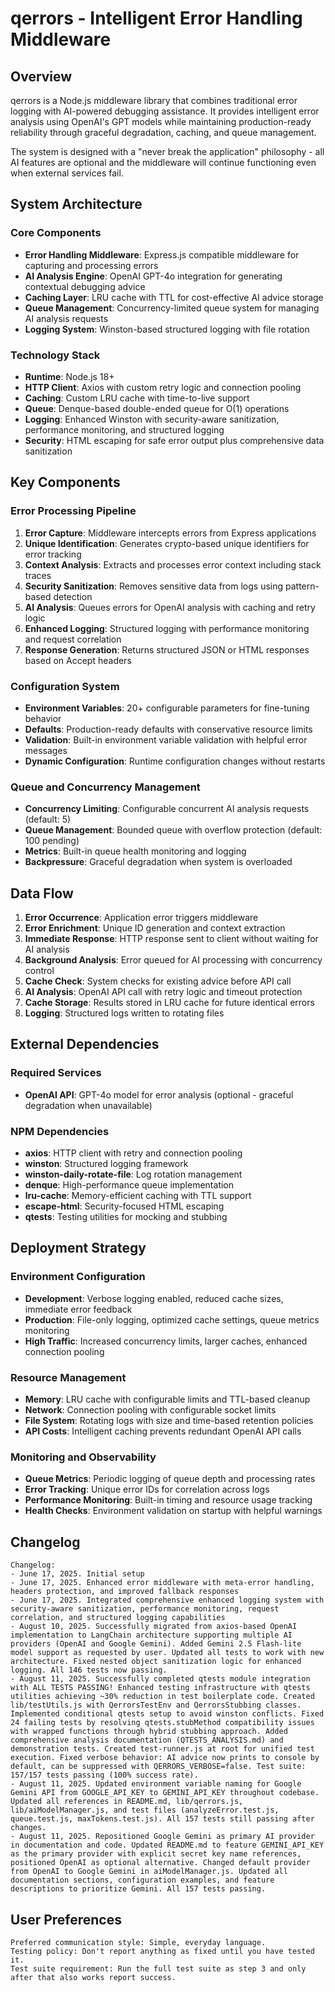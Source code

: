 # qerrors - Intelligent Error Handling Middleware

## Overview

qerrors is a Node.js middleware library that combines traditional error logging with AI-powered debugging assistance. It provides intelligent error analysis using OpenAI's GPT models while maintaining production-ready reliability through graceful degradation, caching, and queue management.

The system is designed with a "never break the application" philosophy - all AI features are optional and the middleware will continue functioning even when external services fail.

## System Architecture

### Core Components
- **Error Handling Middleware**: Express.js compatible middleware for capturing and processing errors
- **AI Analysis Engine**: OpenAI GPT-4o integration for generating contextual debugging advice
- **Caching Layer**: LRU cache with TTL for cost-effective AI advice storage
- **Queue Management**: Concurrency-limited queue system for managing AI analysis requests
- **Logging System**: Winston-based structured logging with file rotation

### Technology Stack
- **Runtime**: Node.js 18+
- **HTTP Client**: Axios with custom retry logic and connection pooling
- **Caching**: Custom LRU cache with time-to-live support
- **Queue**: Denque-based double-ended queue for O(1) operations
- **Logging**: Enhanced Winston with security-aware sanitization, performance monitoring, and structured logging
- **Security**: HTML escaping for safe error output plus comprehensive data sanitization

## Key Components

### Error Processing Pipeline
1. **Error Capture**: Middleware intercepts errors from Express applications
2. **Unique Identification**: Generates crypto-based unique identifiers for error tracking
3. **Context Analysis**: Extracts and processes error context including stack traces
4. **Security Sanitization**: Removes sensitive data from logs using pattern-based detection
5. **AI Analysis**: Queues errors for OpenAI analysis with caching and retry logic
6. **Enhanced Logging**: Structured logging with performance monitoring and request correlation
7. **Response Generation**: Returns structured JSON or HTML responses based on Accept headers

### Configuration System
- **Environment Variables**: 20+ configurable parameters for fine-tuning behavior
- **Defaults**: Production-ready defaults with conservative resource limits
- **Validation**: Built-in environment variable validation with helpful error messages
- **Dynamic Configuration**: Runtime configuration changes without restarts

### Queue and Concurrency Management
- **Concurrency Limiting**: Configurable concurrent AI analysis requests (default: 5)
- **Queue Management**: Bounded queue with overflow protection (default: 100 pending)
- **Metrics**: Built-in queue health monitoring and logging
- **Backpressure**: Graceful degradation when system is overloaded

## Data Flow

1. **Error Occurrence**: Application error triggers middleware
2. **Error Enrichment**: Unique ID generation and context extraction
3. **Immediate Response**: HTTP response sent to client without waiting for AI analysis
4. **Background Analysis**: Error queued for AI processing with concurrency control
5. **Cache Check**: System checks for existing advice before API call
6. **AI Analysis**: OpenAI API call with retry logic and timeout protection
7. **Cache Storage**: Results stored in LRU cache for future identical errors
8. **Logging**: Structured logs written to rotating files

## External Dependencies

### Required Services
- **OpenAI API**: GPT-4o model for error analysis (optional - graceful degradation when unavailable)

### NPM Dependencies
- **axios**: HTTP client with retry and connection pooling
- **winston**: Structured logging framework
- **winston-daily-rotate-file**: Log rotation management
- **denque**: High-performance queue implementation
- **lru-cache**: Memory-efficient caching with TTL support
- **escape-html**: Security-focused HTML escaping
- **qtests**: Testing utilities for mocking and stubbing

## Deployment Strategy

### Environment Configuration
- **Development**: Verbose logging enabled, reduced cache sizes, immediate error feedback
- **Production**: File-only logging, optimized cache settings, queue metrics monitoring
- **High Traffic**: Increased concurrency limits, larger caches, enhanced connection pooling

### Resource Management
- **Memory**: LRU cache with configurable limits and TTL-based cleanup
- **Network**: Connection pooling with configurable socket limits
- **File System**: Rotating logs with size and time-based retention policies
- **API Costs**: Intelligent caching prevents redundant OpenAI API calls

### Monitoring and Observability
- **Queue Metrics**: Periodic logging of queue depth and processing rates
- **Error Tracking**: Unique error IDs for correlation across logs
- **Performance Monitoring**: Built-in timing and resource usage tracking
- **Health Checks**: Environment validation on startup with helpful warnings

## Changelog

```
Changelog:
- June 17, 2025. Initial setup
- June 17, 2025. Enhanced error middleware with meta-error handling, headers protection, and improved fallback responses
- June 17, 2025. Integrated comprehensive enhanced logging system with security-aware sanitization, performance monitoring, request correlation, and structured logging capabilities
- August 10, 2025. Successfully migrated from axios-based OpenAI implementation to LangChain architecture supporting multiple AI providers (OpenAI and Google Gemini). Added Gemini 2.5 Flash-lite model support as requested by user. Updated all tests to work with new architecture. Fixed nested object sanitization logic for enhanced logging. All 146 tests now passing.
- August 11, 2025. Successfully completed qtests module integration with ALL TESTS PASSING! Enhanced testing infrastructure with qtests utilities achieving ~30% reduction in test boilerplate code. Created lib/testUtils.js with QerrorsTestEnv and QerrorsStubbing classes. Implemented conditional qtests setup to avoid winston conflicts. Fixed 24 failing tests by resolving qtests.stubMethod compatibility issues with wrapped functions through hybrid stubbing approach. Added comprehensive analysis documentation (QTESTS_ANALYSIS.md) and demonstration tests. Created test-runner.js at root for unified test execution. Fixed verbose behavior: AI advice now prints to console by default, can be suppressed with QERRORS_VERBOSE=false. Test suite: 157/157 tests passing (100% success rate).
- August 11, 2025. Updated environment variable naming for Google Gemini API from GOOGLE_API_KEY to GEMINI_API_KEY throughout codebase. Updated all references in README.md, lib/qerrors.js, lib/aiModelManager.js, and test files (analyzeError.test.js, queue.test.js, maxTokens.test.js). All 157 tests still passing after changes.
- August 11, 2025. Repositioned Google Gemini as primary AI provider in documentation and code. Updated README.md to feature GEMINI_API_KEY as the primary provider with explicit secret key name references, positioned OpenAI as optional alternative. Changed default provider from OpenAI to Google Gemini in aiModelManager.js. Updated all documentation sections, configuration examples, and feature descriptions to prioritize Gemini. All 157 tests passing.
```

## User Preferences

```
Preferred communication style: Simple, everyday language.
Testing policy: Don't report anything as fixed until you have tested it.
Test suite requirement: Run the full test suite as step 3 and only after that also works report success.
```